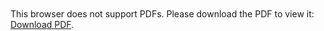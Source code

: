 <object data="https://www.ncbi.nlm.nih.gov/pmc/articles/PMC7493450/pdf/JMNI-20-347.pdf" type="application/pdf" width="700px" height="700px">
    <embed
        src="https://www.ncbi.nlm.nih.gov/pmc/articles/PMC7493450/pdf/JMNI-20-347.pdf"
        type="application/pdf"
        frameBorder="0"
        scrolling="auto"
        height="100%"
        width="100%"
    >
    <p>This browser does not support PDFs. Please download the PDF to view it: <a href="https://www.ncbi.nlm.nih.gov/pmc/articles/PMC7493450/pdf/JMNI-20-347.pdf">Download PDF</a>.</p>
    </embed>
</object>
